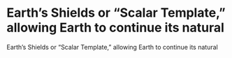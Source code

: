 # Earth’s Shields or “Scalar Template,” allowing Earth to continue its natural

Earth’s Shields or “Scalar Template,” allowing Earth to continue its natural